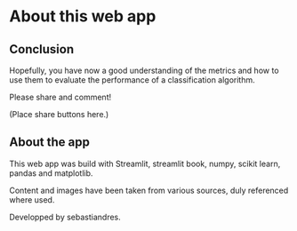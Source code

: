 # About this web app

## Conclusion

Hopefully, you have now a good understanding of the metrics and how to use them to evaluate the performance of a classification algorithm.

Please share and comment!

(Place share buttons here.)


## About the app

This web app was build with Streamlit, streamlit book, numpy, scikit learn, pandas and matplotlib.

Content and images have been taken from various sources, duly referenced where used.

Developped by sebastiandres.